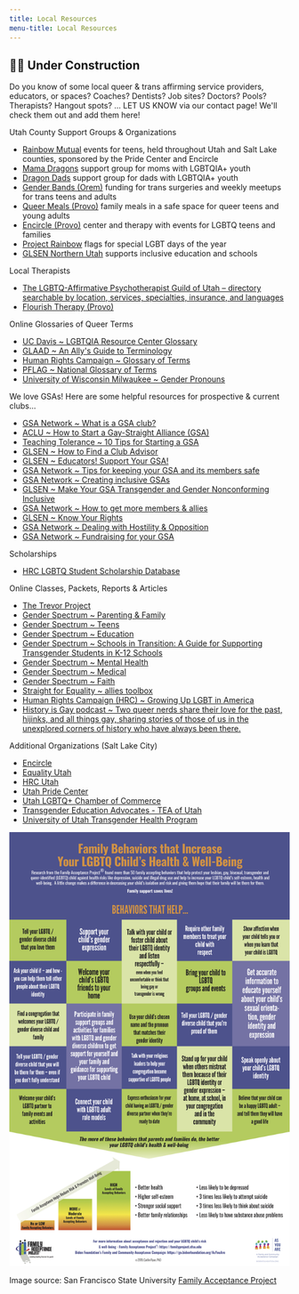 ```yaml
---
title: Local Resources
menu-title: Local Resources
---
```

## 🏳️‍🌈 Under Construction

Do you know of some local queer & trans affirming service providers, educators, or spaces? Coaches? Dentists? Job sites? Doctors? Pools? Therapists? Hangout spots? ... LET US KNOW via our contact page! We'll check them out and add them here! 

Utah County Support Groups & Organizations

- [Rainbow Mutual](http://www.rainbowmutual.org) events for teens, held throughout Utah and Salt Lake counties, sponsored by the Pride Center and Encircle
- [Mama Dragons](https://mamadragons.org) support group for moms with LGBTQIA+ youth
- [Dragon Dads](https://www.facebook.com/DragonDads/) support group for dads with LGBTQIA+ youth
- [Gender Bands (Orem)](https://www.genderbands.org) funding for trans surgeries and weekly meetups for trans teens and adults
- [Queer Meals (Provo)](http://queermeals.com) family meals in a safe space for queer teens and young adults
- [Encircle (Provo)](www.EncircleTogether.org) center and therapy with events for LGBTQ teens and families
- [Project Rainbow](https://www.facebook.com/projectrainbowutah/?hc_location=ufi) flags for special LGBT days of the year
- [GLSEN Northern Utah](https://www.glsen.org/chapters/northern-utah-chapter) supports inclusive education and schools

Local Therapists

- [The LGBTQ-Affirmative Psychotherapist Guild of Utah – directory searchable by location, services, specialties, insurance, and languages](http://lgbtqtherapists.com/directory.html)
- [Flourish Therapy (Provo)](https://flourishtherapy.org)

Online Glossaries of Queer Terms

- [UC Davis ~ LGBTQIA Resource Center Glossary](https://lgbtqia.ucdavis.edu/educated/glossary?fbclid=IwAR2oeHVRlGOWoJ_CiwzkxRTjaeR1GZJcZEmq_PgvSb9EAywPr4-0W-CDD-0)
- [GLAAD ~ An Ally's Guide to Terminology](http://www.glaad.org/sites/default/files/allys-guide-to-terminology_1.pdf?fbclid=IwAR3yd_5a80oD5cJOiq8u177Kqf8gCYuDEiGZs7-L74RjLsUlLDlUv0CAUT4)
- [Human Rights Campaign ~ Glossary of Terms](https://www.hrc.org/resources/glossary-of-terms?fbclid=IwAR2jzC52LqaE_-fgEEMo8hHqk1uTAbcisEvoUTWThirI5vrTUnADhy9ROaQ) 
- [PFLAG ~ National Glossary of Terms](https://pflag.org/glossary?fbclid=IwAR35pBB0uTPRBIRJiqZN3XIaqHkvBITuZp8_SeCIubZTYzPqGUdxIRL2w3U)
- [University of Wisconsin Milwaukee ~ Gender Pronouns](https://uwm.edu/lgbtrc/support/gender-pronouns/?fbclid=IwAR2nNF7j4UniTuBetS7mXNsCOp8Rrfub4Ccdsv9aQ_3bxZf9tVKMXtbklJI)

We love GSAs! Here are some helpful resources for prospective & current clubs...

- [GSA Network ~ What is a GSA club?](https://gsanetwork.org/what-is-a-gsa/) 
- [ACLU ~ How to Start a Gay-Straight Alliance (GSA)](https://www.aclu.org/other/how-start-gay-straight-alliance-gsa) 
- [Teaching Tolerance ~ 10 Tips for Starting a GSA](https://www.tolerance.org/magazine/10-tips-for-starting-a-gsa)
- [GLSEN ~ How to Find a Club Advisor](https://www.glsen.org/gsa/findanadvisor)
- [GLSEN ~ Educators! Support Your GSA!](https://www.glsen.org/article/educators-support-your-gsa)
- [GSA Network ~ Tips for keeping your GSA and its members safe](https://gsanetwork.org/resources/gsa-safety-resource/) 
- [GSA Network ~ Creating inclusive GSAs](https://gsanetwork.org/resources/creating-inclusive-gsas/)
- [GLSEN ~ Make Your GSA Transgender and Gender Nonconforming Inclusive](https://www.glsen.org/GSA/making-your-club-inclusive-transgender-and-gnc-students)
- [GSA Network ~ How to get more members & allies](https://gsanetwork.org/resources/how-to-get-more-members-allies/)
- [GLSEN ~ Know Your Rights](https://www.glsen.org/knowyourrights)
- [GSA Network ~ Dealing with Hostility & Opposition](https://gsanetwork.org/resources/dealing-with-hostility-opposition/)
- [GSA Network ~ Fundraising for your GSA](https://gsanetwork.org/resources/fundraising-for-your-gsa/)

Scholarships
 - [HRC LGBTQ Student Scholarship Database](https://www.hrc.org/resources/scholarship-database)

Online Classes, Packets, Reports & Articles

- [The Trevor Project](https://www.thetrevorproject.org)
- [Gender Spectrum ~ Parenting & Family](https://www.genderspectrum.org/explore-topics/parenting-and-family/)
- [Gender Spectrum ~ Teens](https://www.genderspectrum.org/resources/teens-2/)
- [Gender Spectrum ~ Education](https://www.genderspectrum.org/resources/education-2/)
- [Gender Spectrum ~ Schools in Transition: A Guide for Supporting Transgender Students in K-12 Schools](https://www.genderspectrum.org/staging/wp-content/uploads/2015/08/Schools-in-Transition-2015.pdf)
- [Gender Spectrum ~ Mental Health](https://www.genderspectrum.org/resources/mental-health-2/)
- [Gender Spectrum ~ Medical](https://www.genderspectrum.org/resources/medical-2/)
- [Gender Spectrum ~ Faith](https://www.genderspectrum.org/resources/faith-2/)
- [Straight for Equality ~ allies toolbox](http://www.straightforequality.org/allyspectrum)
- [Human Rights Campaign (HRC) ~ Growing Up LGBT in America](https://assets2.hrc.org/files/assets/resources/Growing-Up-LGBT-in-America_Report.pdf?_ga=2.60004205.1339043274.1565720275-649889802.1565720275)
- [History is Gay podcast ~ Two queer nerds share their love for the past, hijinks, and all things gay, sharing stories of those of us in the unexplored corners of history who have always been there.](https://www.historyisgaypodcast.com)

Additional Organizations (Salt Lake City)

- [Encircle](www.EncircleTogether.org)
- [Equality Utah](www.equalityutah.org)
- [HRC Utah](www.hrcutah.org)
- [Utah Pride Center](https://utahpridecenter.org)
- [Utah LGBTQ+ Chamber of Commerce](https://www.utahgaychamber.com)
- [Transgender Education Advocates - TEA of Utah](http://www.teaofutah.org)
- [University of Utah Transgender Health Program](http://healthcare.utah.edu/transgender-health)


![Image source: San Francisco State University Family Acceptance Project](/files/Acceptance_Poster_website.jpg)

Image source: San Francisco State University [Family Acceptance Project](https://familyproject.sfsu.edu)
